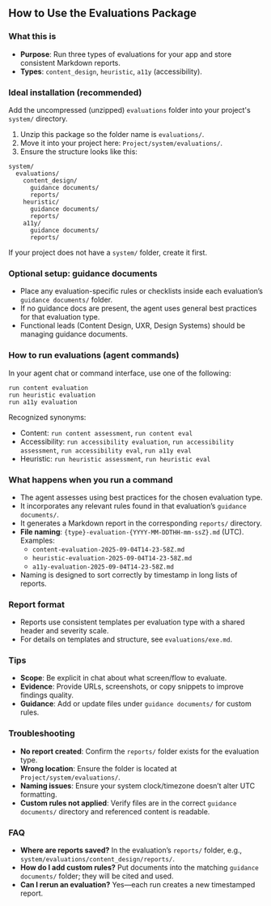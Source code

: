 ## How to Use the Evaluations Package

### What this is
- **Purpose**: Run three types of evaluations for your app and store consistent Markdown reports.
- **Types**: `content_design`, `heuristic`, `a11y` (accessibility).

### Ideal installation (recommended)
Add the uncompressed (unzipped) `evaluations` folder into your project's `system/` directory.

1. Unzip this package so the folder name is `evaluations/`.
2. Move it into your project here: `Project/system/evaluations/`.
3. Ensure the structure looks like this:

```text
system/
  evaluations/
    content_design/
      guidance documents/
      reports/
    heuristic/
      guidance documents/
      reports/
    a11y/
      guidance documents/
      reports/
```

If your project does not have a `system/` folder, create it first.

### Optional setup: guidance documents
- Place any evaluation-specific rules or checklists inside each evaluation’s `guidance documents/` folder.
- If no guidance docs are present, the agent uses general best practices for that evaluation type.
- Functional leads (Content Design, UXR, Design Systems) should be managing guidance documents.

### How to run evaluations (agent commands)
In your agent chat or command interface, use one of the following:

```text
run content evaluation
run heuristic evaluation
run a11y evaluation
```

Recognized synonyms:
- Content: `run content assessment`, `run content eval`
- Accessibility: `run accessibility evaluation`, `run accessibility assessment`, `run accessibility eval`, `run a11y eval`
- Heuristic: `run heuristic assessment`, `run heuristic eval`

### What happens when you run a command
- The agent assesses using best practices for the chosen evaluation type.
- It incorporates any relevant rules found in that evaluation’s `guidance documents/`.
- It generates a Markdown report in the corresponding `reports/` directory.
- **File naming**: `{type}-evaluation-{YYYY-MM-DDTHH-mm-ssZ}.md` (UTC). Examples:
  - `content-evaluation-2025-09-04T14-23-58Z.md`
  - `heuristic-evaluation-2025-09-04T14-23-58Z.md`
  - `a11y-evaluation-2025-09-04T14-23-58Z.md`
- Naming is designed to sort correctly by timestamp in long lists of reports.

### Report format
- Reports use consistent templates per evaluation type with a shared header and severity scale.
- For details on templates and structure, see `evaluations/exe.md`.

### Tips
- **Scope**: Be explicit in chat about what screen/flow to evaluate.
- **Evidence**: Provide URLs, screenshots, or copy snippets to improve findings quality.
- **Guidance**: Add or update files under `guidance documents/` for custom rules.

### Troubleshooting
- **No report created**: Confirm the `reports/` folder exists for the evaluation type.
- **Wrong location**: Ensure the folder is located at `Project/system/evaluations/`.
- **Naming issues**: Ensure your system clock/timezone doesn’t alter UTC formatting.
- **Custom rules not applied**: Verify files are in the correct `guidance documents/` directory and referenced content is readable.

### FAQ
- **Where are reports saved?** In the evaluation’s `reports/` folder, e.g., `system/evaluations/content_design/reports/`.
- **How do I add custom rules?** Put documents into the matching `guidance documents/` folder; they will be cited and used.
- **Can I rerun an evaluation?** Yes—each run creates a new timestamped report.

